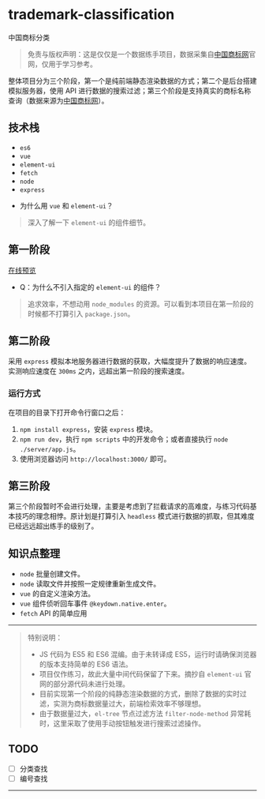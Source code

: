 # trademark-classification

中国商标分类

> 免责与版权声明：这是仅仅是一个数据练手项目，数据采集自[中国商标网][zgsbw]官网，仅用于学习参考。

整体项目分为三个阶段，第一个是纯前端静态渲染数据的方式；第二个是后台搭建模拟服务器，使用 API 进行数据的搜索过滤；第三个阶段是支持真实的商标名称查询（数据来源为[中国商标网](zgsbw)）。

## 技术栈

- `es6`
- `vue`
- `element-ui`
- `fetch`
- `node`
- `express`

[zgsbw]: http://sbj.saic.gov.cn/

- 为什么用 `vue` 和 `element-ui`？
> 深入了解一下 `element-ui` 的组件细节。

## 第一阶段

[在线预览](http://htmlpreview.github.io/?https://github.com/xovel/trademark-classification/blob/master/index-v1.html)

- Q：为什么不引入指定的 `element-ui` 的组件？
> 追求效率，不想动用 `node_modules` 的资源。可以看到本项目在第一阶段的时候都不打算引入 `package.json`。

## 第二阶段

采用 `express` 模拟本地服务器进行数据的获取，大幅度提升了数据的响应速度。实测响应速度在 `300ms` 之内，远超出第一阶段的搜索速度。

### 运行方式

在项目的目录下打开命令行窗口之后：

1. `npm install express`，安装 `express` 模块。
2. `npm run dev`，执行 `npm scripts` 中的开发命令；或者直接执行 `node ./server/app.js`。
3. 使用浏览器访问 `http://localhost:3000/` 即可。

## 第三阶段

第三个阶段暂时不会进行处理，主要是考虑到了拦截请求的高难度，与练习代码基本技巧的理念相悖。原计划是打算引入 `headless` 模式进行数据的抓取，但其难度已经远远超出练手的级别了。

## 知识点整理

- `node` 批量创建文件。
- `node` 读取文件并按照一定规律重新生成文件。
- `vue` 的自定义渲染方法。
- `vue` 组件侦听回车事件 `@keydown.native.enter`。
- `fetch` API 的简单应用

****************

> 特别说明：
> - JS 代码为 ES5 和 ES6 混编。由于未转译成 ES5，运行时请确保浏览器的版本支持简单的 ES6 语法。
> - 项目仅作练习，故此大量中间代码保留了下来。摘抄自 `element-ui` 官网的部分源代码未进行处理。
> - 目前实现第一个阶段的纯静态渲染数据的方式，删除了数据的实时过滤，实测为商标数据量过大，前端检索效率不够理想。
> - 由于数据量过大，`el-tree` 节点过滤方法 `filter-node-method` 异常耗时，这里采取了使用手动按钮触发进行搜索过滤操作。

## TODO

- [ ] 分类查找
- [ ] 编号查找

***************
